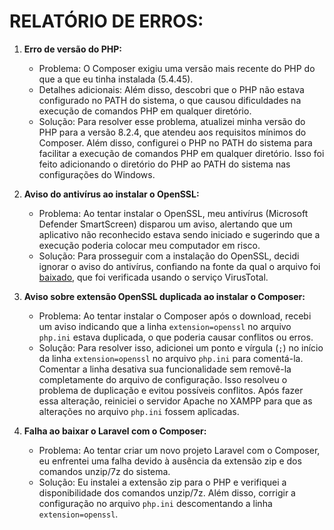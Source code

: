 # RELATÓRIO DE ERROS:
1. **Erro de versão do PHP:**
   - Problema: O Composer exigiu uma versão mais recente do PHP do que a que eu tinha instalada (5.4.45).
   - Detalhes adicionais: Além disso, descobri que o PHP não estava configurado no PATH do sistema, o que causou dificuldades na execução de comandos PHP em qualquer diretório.
   - Solução: Para resolver esse problema, atualizei minha versão do PHP para a versão 8.2.4, que atendeu aos requisitos mínimos do Composer. Além disso, configurei o PHP no PATH do sistema para facilitar a execução de comandos PHP em qualquer diretório. Isso foi feito adicionando o diretório do PHP ao PATH do sistema nas configurações do Windows.

2. **Aviso do antivírus ao instalar o OpenSSL:**
   - Problema: Ao tentar instalar o OpenSSL, meu antivírus (Microsoft Defender SmartScreen) disparou um aviso, alertando que um aplicativo não reconhecido estava sendo iniciado e sugerindo que a execução poderia colocar meu computador em risco.
   - Solução: Para prosseguir com a instalação do OpenSSL, decidi ignorar o aviso do antivírus, confiando na fonte da qual o arquivo foi [baixado](https://slproweb.com/products/Win32OpenSSL.html), que foi verificada usando o serviço VirusTotal. 

3. **Aviso sobre extensão OpenSSL duplicada ao instalar o Composer:**
   - Problema: Ao tentar instalar o Composer após o download, recebi um aviso indicando que a linha `extension=openssl` no arquivo `php.ini` estava duplicada, o que poderia causar conflitos ou erros.
   - Solução: Para resolver isso, adicionei um ponto e vírgula (`;`) no início da linha `extension=openssl` no arquivo `php.ini` para comentá-la. Comentar a linha desativa sua funcionalidade sem removê-la completamente do arquivo de configuração. Isso resolveu o problema de duplicação e evitou possíveis conflitos. Após fazer essa alteração, reiniciei o servidor Apache no XAMPP para que as alterações no arquivo `php.ini` fossem aplicadas.

4. **Falha ao baixar o Laravel com o Composer:**
   - Problema: Ao tentar criar um novo projeto Laravel com o Composer, eu enfrentei uma falha devido à ausência da extensão zip e dos comandos unzip/7z do sistema.
   - Solução: Eu instalei a extensão zip para o PHP e verifiquei a disponibilidade dos comandos unzip/7z. Além disso, corrigir a configuração no arquivo `php.ini` descomentando a linha `extension=openssl`.
